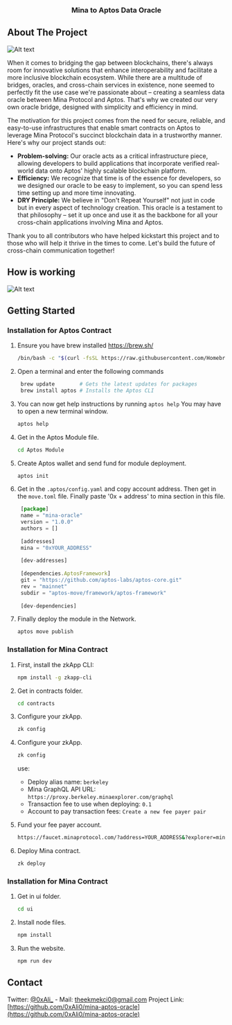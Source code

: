 <br />
<div align="center">
  <h3 align="center">Mina to Aptos Data Oracle</h3>
</div>


<!-- ABOUT THE PROJECT -->
## About The Project

<img
  src="[https://imageupload.io/ib/2kgxpHg4zcUoY5U_1699540780.png](https://imageupload.io/ib/7eWG2ox8kPBukWA_1699650234.png)"
  alt="Alt text"
  title="Optional title"
  style="display: inline-block; margin: 0 auto; max-width: 300px">

When it comes to bridging the gap between blockchains, there's always room for innovative solutions that enhance interoperability and facilitate a more inclusive blockchain ecosystem. While there are a multitude of bridges, oracles, and cross-chain services in existence, none seemed to perfectly fit the use case we're passionate about – creating a seamless data oracle between Mina Protocol and Aptos. That's why we created our very own oracle bridge, designed with simplicity and efficiency in mind.

The motivation for this project comes from the need for secure, reliable, and easy-to-use infrastructures that enable smart contracts on Aptos to leverage Mina Protocol's succinct blockchain data in a trustworthy manner. Here's why our project stands out:

* **Problem-solving:** Our oracle acts as a critical infrastructure piece, allowing developers to build applications that incorporate verified real-world data onto Aptos' highly scalable blockchain platform.
* **Efficiency:** We recognize that time is of the essence for developers, so we designed our oracle to be easy to implement, so you can spend less time setting up and more time innovating.
* **DRY Principle:** We believe in "Don't Repeat Yourself" not just in code but in every aspect of technology creation. This oracle is a testament to that philosophy – set it up once and use it as the backbone for all your cross-chain applications involving Mina and Aptos.

Thank you to all contributors who have helped kickstart this project and to those who will help it thrive in the times to come. Let's build the future of cross-chain communication together!

<!-- HOW IS WORKING -->
## How is working

<img
  src="https://imageupload.io/ib/2kgxpHg4zcUoY5U_1699540780.png"
  alt="Alt text"
  title="Optional title"
  style="display: inline-block; margin: 0 auto; max-width: 300px">

<!-- GETTING STARTED -->
## Getting Started

### Installation for Aptos Contract

1. Ensure you have brew installed https://brew.sh/

   ```sh
   /bin/bash -c "$(curl -fsSL https://raw.githubusercontent.com/Homebrew/install/HEAD/install.sh)"
   ```

2. Open a terminal and enter the following commands

   ```sh
    brew update        # Gets the latest updates for packages
    brew install aptos # Installs the Aptos CLI
   ```
3. You can now get help instructions by running ```aptos help``` You may have to open a new terminal window.
   ```sh
   aptos help
   ```
4. Get in the Aptos Module file.
   ```sh
   cd Aptos Module
   ```
5. Create Aptos wallet and send fund for module deployment.
   ```sh
   aptos init
   ```
6. Get in the ```.aptos/config.yaml``` and copy account address. Then get in the ```move.toml``` file. Finally paste '0x + address' to mina section in this file.
   ```js
    [package]
    name = "mina-oracle"
    version = "1.0.0"
    authors = []
    
    [addresses]
    mina = "0xYOUR_ADDRESS"
    
    [dev-addresses]
    
    [dependencies.AptosFramework]
    git = "https://github.com/aptos-labs/aptos-core.git"
    rev = "mainnet"
    subdir = "aptos-move/framework/aptos-framework"
    
    [dev-dependencies]
   ```
7. Finally deploy the module in the Network.
   ```sh
   aptos move publish
   ```

### Installation for Mina Contract


1. First, install the zkApp CLI:
   ```sh
   npm install -g zkapp-cli
   ```
2. Get in contracts folder.
   ```sh
   cd contracts
   ```
3. Configure your zkApp.
   ```sh
   zk config
   ```
4. Configure your zkApp.
   ```sh
   zk config
   ```
   use:
   - Deploy alias name: ```berkeley```
   - Mina GraphQL API URL: ```https://proxy.berkeley.minaexplorer.com/graphql```
   - Transaction fee to use when deploying: ```0.1```
   - Account to pay transaction fees: ```Create a new fee payer pair```
  
5. Fund your fee payer account.
   ```sh
   https://faucet.minaprotocol.com/?address=YOUR_ADDRESS&?explorer=minaexplorer
   ```
6. Deploy Mina contract.
   ```sh
   zk deploy
   ```

### Installation for Mina Contract
1. Get in ui folder.
   ```sh
   cd ui
   ```
  
2. Install node files.
   ```sh
   npm install
   ```
3. Run the website.
   ```sh
   npm run dev
   ```

<!-- CONTACT -->
## Contact

Twitter: [@0xAli_](https://twitter.com/0xAli_) - Mail: theekmekci0@gmail.com
Project Link: [https://github.com/0xAli0/mina-aptos-oracle](https://github.com/0xAli0/mina-aptos-oracle)

